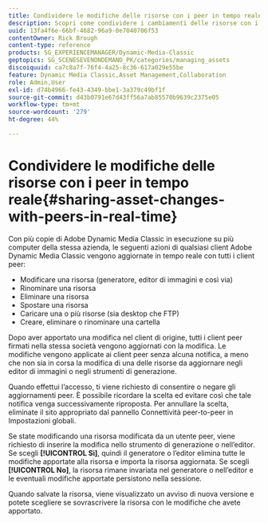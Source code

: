 ```yaml
---
title: Condividere le modifiche delle risorse con i peer in tempo reale
description: Scopri come condividere i cambiamenti delle risorse con i colleghi in tempo reale in Adobe Dynamic Media Classic.
uuid: 13fa4f6e-66bf-4682-96a9-0e7040706f53
contentOwner: Rick Brough
content-type: reference
products: SG_EXPERIENCEMANAGER/Dynamic-Media-Classic
geptopics: SG_SCENESEVENONDEMAND_PK/categories/managing_assets
discoiquuid: ca7c8a7f-76f4-4a25-8c36-617a029e55be
feature: Dynamic Media Classic,Asset Management,Collaboration
role: Admin,User
exl-id: d74b4966-fe43-4349-bbe1-3a379c49bf1f
source-git-commit: d43b0791e67d43ff56a7ab85570b9639c2375e05
workflow-type: tm+mt
source-wordcount: '279'
ht-degree: 44%

---
```


# Condividere le modifiche delle risorse con i peer in tempo reale{#sharing-asset-changes-with-peers-in-real-time}

Con più copie di Adobe Dynamic Media Classic in esecuzione su più computer della stessa azienda, le seguenti azioni di qualsiasi client Adobe Dynamic Media Classic vengono aggiornate in tempo reale con tutti i client peer:

* Modificare una risorsa (generatore, editor di immagini e così via)
* Rinominare una risorsa
* Eliminare una risorsa
* Spostare una risorsa
* Caricare una o più risorse (sia desktop che FTP)
* Creare, eliminare o rinominare una cartella

Dopo aver apportato una modifica nel client di origine, tutti i client peer firmati nella stessa società vengono aggiornati con la modifica. Le modifiche vengono applicate ai client peer senza alcuna notifica, a meno che non sia in corsa la modifica di una delle risorse da aggiornare negli editor di immagini o negli strumenti di generazione.

Quando effettui l’accesso, ti viene richiesto di consentire o negare gli aggiornamenti peer. È possibile ricordare la scelta ed evitare così che tale notifica venga successivamente riproposta. Per annullare la scelta, eliminate il sito appropriato dal pannello Connettività peer-to-peer in Impostazioni globali.

Se state modificando una risorsa modificata da un utente peer, viene richiesto di inserire la modifica nello strumento di generazione o nell’editor. Se scegli **[!UICONTROL Sì]**, quindi il generatore o l’editor elimina tutte le modifiche apportate alla risorsa e importa la risorsa aggiornata. Se scegli **[!UICONTROL No]**, la risorsa rimane invariata nel generatore o nell’editor e le eventuali modifiche apportate persistono nella sessione.

Quando salvate la risorsa, viene visualizzato un avviso di nuova versione e potete scegliere se sovrascrivere la risorsa con le modifiche che avete apportato.
